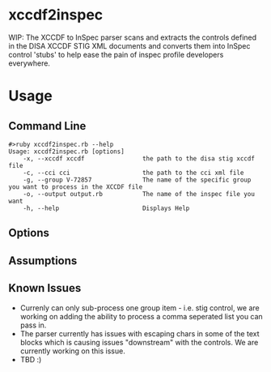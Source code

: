 # xccdf2inspec
WIP: The XCCDF to InSpec parser scans and extracts the controls defined in the DISA XCCDF STIG XML documents and converts them into InSpec control 'stubs' to help ease the pain of inspec profile developers everywhere.

# Usage
## Command Line
```
#>ruby xccdf2inspec.rb --help
Usage: xccdf2inspec.rb [options]
    -x, --xccdf xccdf                the path to the disa stig xccdf file
    -c, --cci cci                    the path to the cci xml file
    -g, --group V-72857              The name of the specific group you want to process in the XCCDF file
    -o, --output output.rb           The name of the inspec file you want
    -h, --help                       Displays Help
```
## Options

## Assumptions

## Known Issues
 - Currenly can only sub-process one group item - i.e. stig control, we are working on adding the ability to process a comma seperated list you can pass in.
 - The parser currently has issues with escaping chars in some of the text blocks which is causing issues "downstream" with the controls. We are currently working on this issue.
 - TBD :)
